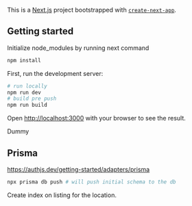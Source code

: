This is a [Next.js](https://nextjs.org) project bootstrapped with [`create-next-app`](https://nextjs.org/docs/app/api-reference/cli/create-next-app).

## Getting  started

Initialize node_modules by running next command

```bash
npm install
```

First, run the development server:

```bash
# run locally
npm run dev
# build pre push
npm run build
```

Open [http://localhost:3000](http://localhost:3000) with your browser to see the result.

Dummy

## Prisma

https://authjs.dev/getting-started/adapters/prisma

```bash
npx prisma db push # will push initial schema to the db
```

Create index on listing for the location.

